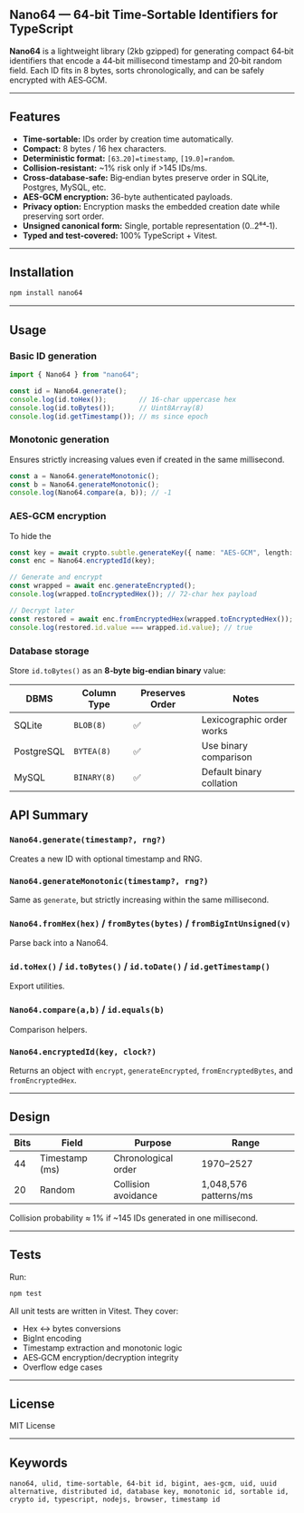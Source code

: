 ## Nano64 — 64‑bit Time‑Sortable Identifiers for TypeScript

**Nano64** is a lightweight library (2kb gzipped) for generating compact 64‑bit identifiers that encode a 44‑bit millisecond timestamp and 20‑bit random field. Each ID fits in 8 bytes, sorts chronologically, and can be safely encrypted with AES‑GCM.

---

## Features

* **Time‑sortable:** IDs order by creation time automatically.
* **Compact:** 8 bytes / 16 hex characters.
* **Deterministic format:** `[63‥20]=timestamp`, `[19‥0]=random`.
* **Collision‑resistant:** ~1% risk only if >145 IDs/ms.
* **Cross‑database‑safe:** Big‑endian bytes preserve order in SQLite, Postgres, MySQL, etc.
* **AES-GCM encryption:** 36-byte authenticated payloads.
* **Privacy option:** Encryption masks the embedded creation date while preserving sort order.
* **Unsigned canonical form:** Single, portable representation (0..2⁶⁴‑1).
* **Typed and test‑covered:** 100% TypeScript + Vitest.

---

## Installation

```bash
npm install nano64
```

---

## Usage

### Basic ID generation

```ts
import { Nano64 } from "nano64";

const id = Nano64.generate();
console.log(id.toHex());        // 16‑char uppercase hex
console.log(id.toBytes());      // Uint8Array(8)
console.log(id.getTimestamp()); // ms since epoch
```

### Monotonic generation

Ensures strictly increasing values even if created in the same millisecond.

```ts
const a = Nano64.generateMonotonic();
const b = Nano64.generateMonotonic();
console.log(Nano64.compare(a, b)); // -1
```

### AES‑GCM encryption

To hide the 

```ts
const key = await crypto.subtle.generateKey({ name: "AES-GCM", length: 256 }, true, ["encrypt", "decrypt"]);
const enc = Nano64.encryptedId(key);

// Generate and encrypt
const wrapped = await enc.generateEncrypted();
console.log(wrapped.toEncryptedHex()); // 72‑char hex payload

// Decrypt later
const restored = await enc.fromEncryptedHex(wrapped.toEncryptedHex());
console.log(restored.id.value === wrapped.id.value); // true
```

### Database storage

Store `id.toBytes()` as an **8‑byte big‑endian binary** value:

| DBMS       | Column Type | Preserves Order | Notes                     |
| ---------- | ----------- | --------------- | ------------------------- |
| SQLite     | `BLOB(8)`   | ✅               | Lexicographic order works |
| PostgreSQL | `BYTEA(8)`  | ✅               | Use binary comparison     |
| MySQL      | `BINARY(8)` | ✅               | Default binary collation  |

## API Summary

### `Nano64.generate(timestamp?, rng?)`

Creates a new ID with optional timestamp and RNG.

### `Nano64.generateMonotonic(timestamp?, rng?)`

Same as `generate`, but strictly increasing within the same millisecond.

### `Nano64.fromHex(hex)` / `fromBytes(bytes)` / `fromBigIntUnsigned(v)`

Parse back into a Nano64.

### `id.toHex()` / `id.toBytes()` / `id.toDate()` / `id.getTimestamp()`

Export utilities.

### `Nano64.compare(a,b)` / `id.equals(b)`

Comparison helpers.

### `Nano64.encryptedId(key, clock?)`

Returns an object with `encrypt`, `generateEncrypted`, `fromEncryptedBytes`, and `fromEncryptedHex`.

---

## Design

| Bits | Field          | Purpose             | Range                 |
| ---- | -------------- | ------------------- | --------------------- |
| 44   | Timestamp (ms) | Chronological order | 1970–2527             |
| 20   | Random         | Collision avoidance | 1,048,576 patterns/ms |

Collision probability ≈ 1% if ~145 IDs generated in one millisecond.

---

## Tests

Run:

```bash
npm test
```

All unit tests are written in Vitest. They cover:

* Hex ↔ bytes conversions
* BigInt encoding
* Timestamp extraction and monotonic logic
* AES‑GCM encryption/decryption integrity
* Overflow edge cases

---

## License

MIT License

---

## Keywords

```
nano64, ulid, time-sortable, 64-bit id, bigint, aes-gcm, uid, uuid alternative, distributed id, database key, monotonic id, sortable id, crypto id, typescript, nodejs, browser, timestamp id
```
